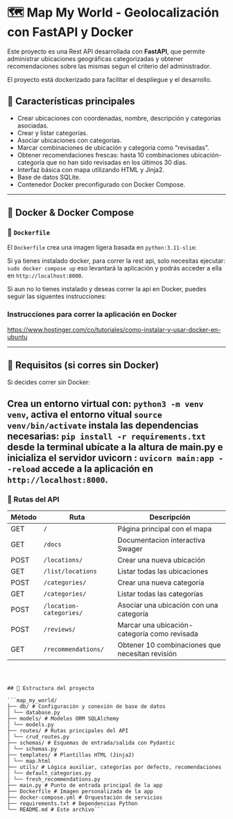 # 🗺️ Map My World - Geolocalización con FastAPI y Docker

Este proyecto es una Rest API desarrollada con **FastAPI**, que permite administrar ubicaciones geográficas 
categorizadas y obtener recomendaciones sobre las mismas segun el criterio del administrador. 

El proyecto está dockerizado para facilitar el despliegue y el desarrollo.


## 🚀 Características principales

- Crear ubicaciones con coordenadas, nombre, descripción y categorías asociadas.
- Crear y listar categorías.
- Asociar ubicaciones con categorías.
- Marcar combinaciones de ubicación y categoría como "revisadas".
- Obtener recomendaciones frescas: hasta 10 combinaciones ubicación-categoría que no han sido revisadas en los últimos 30 días.
- Interfaz básica con mapa utilizando HTML y Jinja2.
- Base de datos SQLite.
- Contenedor Docker preconfigurado con Docker Compose.

---


## 🐳 Docker & Docker Compose

### 📄 `Dockerfile`

El `Dockerfile` crea una imagen ligera basada en `python:3.11-slim`:

Si ya tienes instalado docker, para correr la rest api, solo necesitas ejecutar:
```sudo docker compose up```
eso levantará la aplicación y podrás acceder a ella en `http://localhost:8000`.

Si aun no lo tienes instalado y deseas correr la api en Docker, puedes seguir las siguentes instrucciones:

### Instrucciones para correr la aplicación en Docker
https://www.hostinger.com/co/tutoriales/como-instalar-y-usar-docker-en-ubuntu

---

## 📝 Requisitos (si corres sin Docker)
Si decides correr sin Docker:

Crea un entorno virtual con: ```python3 -m venv venv```, 
activa el entorno vitual ```source venv/bin/activate``` 
instala las dependencias necesarias:  ```pip install -r requirements.txt``` 
desde la terminal ubícate a la altura de main.py e inicializa el servidor uvicorn : ```uvicorn main:app --reload``` 
accede a la aplicación en `http://localhost:8000`.
---


### 📜 Rutas del API

| Método | Ruta                    | Descripción                                     |
| ------ |-------------------------|-------------------------------------------------|
| GET    | `/`                     | Página principal con el mapa                    |
| GET    | `/docs`                 | Documentacion interactiva Swager                |
| POST   | `/locations/`           | Crear una nueva ubicación                       |
| GET    | `/list/locations`       | Listar todas las ubicaciones                    |
| POST   | `/categories/`          | Crear una nueva categoría                       |
| GET    | `/categories/`          | Listar todas las categorías                     |
| POST   | `/location-categories/` | Asociar una ubicación con una categoría         |
| POST   | `/reviews/`             | Marcar una ubicación-categoría como revisada    |
| GET    | `/recommendations/`     | Obtener 10 combinaciones que necesitan revisión |
```



## 🧱 Estructura del proyecto

```map_my_world/
├── db/ # Configuración y conexión de base de datos
│ └── database.py
├── models/ # Modelos ORM SQLAlchemy
│ └── models.py
├── routes/ # Rutas principales del API
│ └── crud_routes.py
├── schemas/ # Esquemas de entrada/salida con Pydantic
│ └── schemas.py
├── templates/ # Plantillas HTML (Jinja2)
│ └── map.html
├── utils/ # Lógica auxiliar, categorías por defecto, recomendaciones
│ └── default_categories.py
│ └── fresh_recommendations.py
├── main.py # Punto de entrada principal de la app
├── Dockerfile # Imagen personalizada de la app
├── docker-compose.yml # Orquestación de servicios
├── requirements.txt # Dependencias Python
└── README.md # Este archivo```
